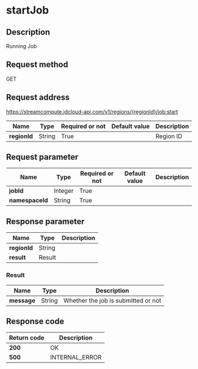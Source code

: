 # startJob


## Description
Running Job

## Request method
GET

## Request address
https://streamcompute.jdcloud-api.com/v1/regions/{regionId}/job:start

|Name|Type|Required or not|Default value|Description|
|---|---|---|---|---|
|**regionId**|String|True| |Region ID|

## Request parameter
|Name|Type|Required or not|Default value|Description|
|---|---|---|---|---|
|**jobId**|Integer|True| | |
|**namespaceId**|String|True| | |


## Response parameter
|Name|Type|Description|
|---|---|---|
|**regionId**|String| |
|**result**|Result| |


### Result
|Name|Type|Description|
|---|---|---|
|**message**|String|Whether the job is submitted or not|

## Response code
|Return code|Description|
|---|---|
|**200**|OK|
|**500**|INTERNAL_ERROR|
